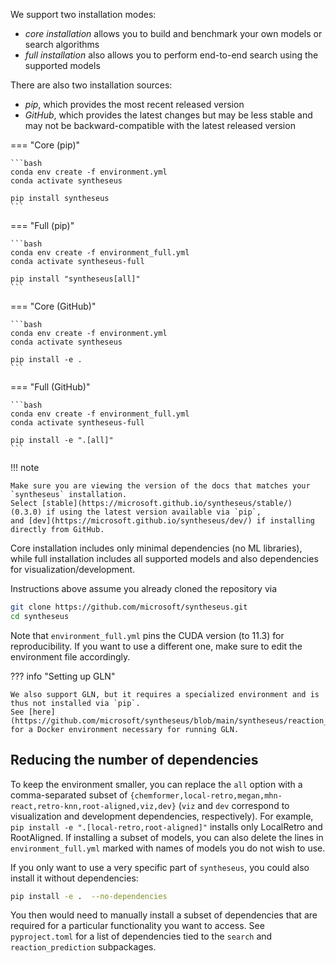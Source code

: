 We support two installation modes:

- *core installation* allows you to build and benchmark your own models or search algorithms
- *full installation* also allows you to perform end-to-end search using the supported models

There are also two installation sources:

- *pip*, which provides the most recent released version
- *GitHub*, which provides the latest changes but may be less stable and may not be
  backward-compatible with the latest released version

=== "Core (pip)"

    ```bash
    conda env create -f environment.yml
    conda activate syntheseus

    pip install syntheseus
    ```

=== "Full (pip)"

    ```bash
    conda env create -f environment_full.yml
    conda activate syntheseus-full

    pip install "syntheseus[all]"
    ```

=== "Core (GitHub)"

    ```bash
    conda env create -f environment.yml
    conda activate syntheseus

    pip install -e .
    ```

=== "Full (GitHub)"

    ```bash
    conda env create -f environment_full.yml
    conda activate syntheseus-full

    pip install -e ".[all]"
    ```

!!! note

    Make sure you are viewing the version of the docs that matches your `syntheseus` installation.
    Select [stable](https://microsoft.github.io/syntheseus/stable/) (0.3.0) if using the latest version available via `pip`,
    and [dev](https://microsoft.github.io/syntheseus/dev/) if installing directly from GitHub.

Core installation includes only minimal dependencies (no ML libraries), while full installation includes all supported models and also dependencies for visualization/development.

Instructions above assume you already cloned the repository via

```bash
git clone https://github.com/microsoft/syntheseus.git
cd syntheseus
```

Note that `environment_full.yml` pins the CUDA version (to 11.3) for reproducibility.
If you want to use a different one, make sure to edit the environment file accordingly.

??? info "Setting up GLN"

    We also support GLN, but it requires a specialized environment and is thus not installed via `pip`.
    See [here](https://github.com/microsoft/syntheseus/blob/main/syntheseus/reaction_prediction/environment_gln/Dockerfile) for a Docker environment necessary for running GLN.

## Reducing the number of dependencies

To keep the environment smaller, you can replace the `all` option with a comma-separated subset of `{chemformer,local-retro,megan,mhn-react,retro-knn,root-aligned,viz,dev}` (`viz` and `dev` correspond to visualization and development dependencies, respectively).
For example, `pip install -e ".[local-retro,root-aligned]"` installs only LocalRetro and RootAligned.
If installing a subset of models, you can also delete the lines in `environment_full.yml` marked with names of models you do not wish to use.

If you only want to use a very specific part of `syntheseus`, you could also install it without dependencies:

```bash
pip install -e .  --no-dependencies
```

You then would need to manually install a subset of dependencies that are required for a particular functionality you want to access.
See `pyproject.toml` for a list of dependencies tied to the `search` and `reaction_prediction` subpackages.
